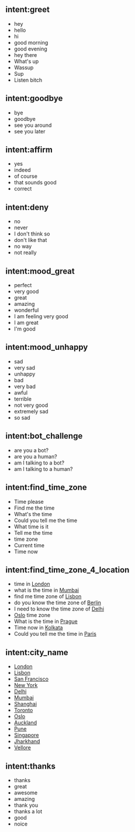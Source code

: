 ## intent:greet
- hey
- hello
- hi
- good morning
- good evening
- hey there
- What's up
- Wassup
- Sup
- Listen bitch

## intent:goodbye
- bye
- goodbye
- see you around
- see you later

## intent:affirm
- yes
- indeed
- of course
- that sounds good
- correct

## intent:deny
- no
- never
- I don't think so
- don't like that
- no way
- not really

## intent:mood_great
- perfect
- very good
- great
- amazing
- wonderful
- I am feeling very good
- I am great
- I'm good

## intent:mood_unhappy
- sad
- very sad
- unhappy
- bad
- very bad
- awful
- terrible
- not very good
- extremely sad
- so sad

## intent:bot_challenge
- are you a bot?
- are you a human?
- am I talking to a bot?
- am I talking to a human?

## intent:find_time_zone
- Time please
- Find me the time
- What's the time
- Could you tell me the time
- What time is it
- Tell me the time
- time zone
- Current time
- Time now

## intent:find_time_zone_4_location
- time in [London](city)
- what is the time in [Mumbai](city)
- find me time zone of [Lisbon](city)
- do you know the time zone of [Berlin](city)
- I need to know the time zone of [Delhi](city)
- [Oslo](city) time zone
- What is the time in [Prague](city)
- Time now in [Kolkata](city)
- Could you tell me the time in [Paris](city)

## intent:city_name
- [London](city)
- [Lisbon](city)
- [San Francisco](city)
- [New York](city)
- [Delhi](city)
- [Mumbai](city)
- [Shanghai](city)
- [Toronto](city)
- [Oslo](city)
- [Auckland](city)
- [Pune](city)
- [Singapore](city)
- [Jharkhand](city)
- [Vellore](city)

## intent:thanks
- thanks
- great
- awesome
- amazing
- thank you
- thanks a lot
- good
- noice